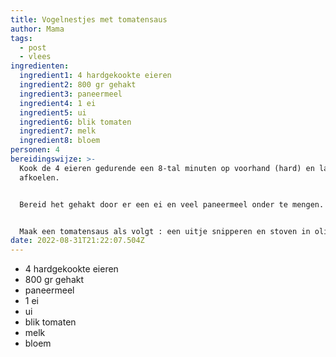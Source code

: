 ```yaml
---
title: Vogelnestjes met tomatensaus
author: Mama
tags:
  - post
  - vlees
ingredienten:
  ingredient1: 4 hardgekookte eieren
  ingredient2: 800 gr gehakt
  ingredient3: paneermeel
  ingredient4: 1 ei
  ingredient5: ui
  ingredient6: blik tomaten
  ingredient7: melk
  ingredient8: bloem
personen: 4
bereidingswijze: >-
  Kook de 4 eieren gedurende een 8-tal minuten op voorhand (hard) en laat
  afkoelen.


  Bereid het gehakt door er een ei en veel paneermeel onder te mengen. Verdeel het gehakt in 4 en kleef het gehakt rond elk ei.


  Maak een tomatensaus als volgt : een uitje snipperen en stoven in olijfolie. Anderhalve lepel bloem toevoegen en blik tomaten. Voeg melk toe (ongeveer de helft van dat blik). Even laten opkoken. Verwarm ondertussen het frietvet en bak de gehaktballen gedurende een 10-tal minuten. Laat goed uitlekken en snij in 2 gelijke helften. Serveer met aardappelpuree en napeer met tomatensaus.
date: 2022-08-31T21:22:07.504Z
---
```

* 4 hardgekookte eieren
* 800 gr gehakt
* paneermeel
* 1 ei
* ui
* blik tomaten
* melk
* bloem